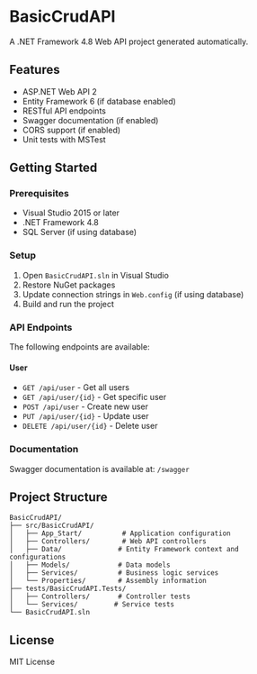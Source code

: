 # BasicCrudAPI

A .NET Framework 4.8 Web API project generated automatically.

## Features

- ASP.NET Web API 2
- Entity Framework 6 (if database enabled)
- RESTful API endpoints
- Swagger documentation (if enabled)
- CORS support (if enabled)
- Unit tests with MSTest

## Getting Started

### Prerequisites

- Visual Studio 2015 or later
- .NET Framework 4.8
- SQL Server (if using database)

### Setup

1. Open `BasicCrudAPI.sln` in Visual Studio
2. Restore NuGet packages
3. Update connection strings in `Web.config` (if using database)
4. Build and run the project

### API Endpoints

The following endpoints are available:

#### User
- `GET /api/user` - Get all users
- `GET /api/user/{id}` - Get specific user
- `POST /api/user` - Create new user
- `PUT /api/user/{id}` - Update user
- `DELETE /api/user/{id}` - Delete user

### Documentation

Swagger documentation is available at: `/swagger`

## Project Structure

```
BasicCrudAPI/
├── src/BasicCrudAPI/
│   ├── App_Start/          # Application configuration
│   ├── Controllers/        # Web API controllers
│   ├── Data/              # Entity Framework context and configurations
│   ├── Models/            # Data models
│   ├── Services/          # Business logic services
│   └── Properties/        # Assembly information
├── tests/BasicCrudAPI.Tests/
│   ├── Controllers/       # Controller tests
│   └── Services/         # Service tests
└── BasicCrudAPI.sln
```

## License

MIT License

